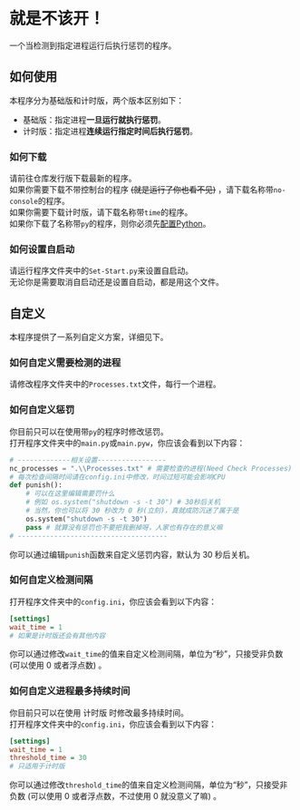 # 就是不该开！
一个当检测到指定进程运行后执行惩罚的程序。


## 如何使用
本程序分为基础版和计时版，两个版本区别如下：  
- 基础版：指定进程**一旦运行就执行惩罚**。
- 计时版：指定进程**连续运行指定时间后执行惩罚**。

### 如何下载
请前往仓库发行版下载最新的程序。  
如果你需要下载不带控制台的程序 ~~(就是运行了你也看不见)~~ ，请下载名称带`no-console`的程序。  
如果你需要下载计时版，请下载名称带`time`的程序。  
如果你下载了名称带`py`的程序，则你必须先[配置Python](https://duckduckstudio.github.io/yazicbs.github.io/Tools/Fufu_Tools/wiki/%E5%B8%B8%E8%A7%81%E9%97%AE%E9%A2%98Q&A/%E4%B8%BB%E7%A8%8B%E5%BA%8F/#open-lite-program)。  

### 如何设置自启动
请运行程序文件夹中的`Set-Start.py`来设置自启动。  
无论你是需要取消自启动还是设置自启动，都是用这个文件。  


## 自定义
本程序提供了一系列自定义方案，详细见下。  
### 如何自定义需要检测的进程
请修改程序文件夹中的`Processes.txt`文件，每行一个进程。  

### 如何自定义惩罚
你目前只可以在使用带`py`的程序时修改惩罚。  
打开程序文件夹中的`main.py`或`main.pyw`，你应该会看到以下内容：  
```python
# -------------相关设置-----------------
nc_processes = ".\\Processes.txt" # 需要检查的进程(Need Check Processes)
# 每次检查间隔时间请在config.ini中修改，时间过短可能会影响CPU
def punish():
    # 可以在这里编辑需要罚什么
    # 例如 os.system("shutdown -s -t 30") # 30秒后关机
    # 当然，你也可以将 30 秒改为 0 秒(立刻)，真就成防沉迷了属于是
    os.system("shutdown -s -t 30")
    pass # 就算没有惩罚也不要把我删掉呀，人家也有存在的意义嘛
# -------------------------------------
```
你可以通过编辑`punish`函数来自定义惩罚内容，默认为 30 秒后关机。  

### 如何自定义检测间隔
打开程序文件夹中的`config.ini`，你应该会看到以下内容：  
```ini
[settings]
wait_time = 1
# 如果是计时版还会有其他内容
```
你可以通过修改`wait_time`的值来自定义检测间隔，单位为“秒”，只接受非负数 (可以使用 0 或者浮点数) 。    

### 如何自定义进程最多持续时间
你目前只可以在使用 计时版 时修改最多持续时间。  
打开程序文件夹中的`config.ini`，你应该会看到以下内容：  
```ini
[settings]
wait_time = 1
threshold_time = 30
# 只适用于计时版
```
你可以通过修改`threshold_time`的值来自定义检测间隔，单位为“秒”，只接受非负数 (可以使用 0 或者浮点数，不过使用 0 就没意义了嘛) 。   